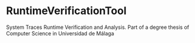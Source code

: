 # RuntimeVerificationTool
System Traces Runtime Verification and Analysis. Part of a degree thesis of Computer Science in Universidad de Málaga
